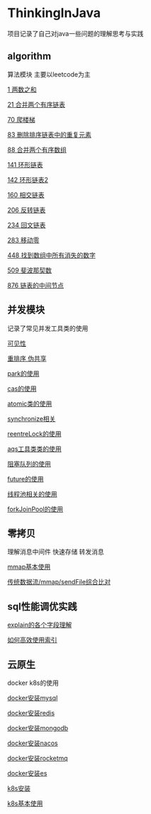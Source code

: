 # ThinkingInJava
项目记录了自己对java一些问题的理解思考与实践

## algorithm
算法模块 主要以leetcode为主

[1 两数之和](./algorithm/src/main/java/com/leetcode/TwoSum.java)

[21 合并两个有序链表](./algorithm/src/main/java/com/leetcode/MergeTwoLists.java)

[70 爬楼梯](./algorithm/src/main/java/com/leetcode/ClimbStairs.java)

[83 删除排序链表中的重复元素](./algorithm/src/main/java/com/leetcode/DeleteDuplicates.java)

[88 合并两个有序数组](./algorithm/src/main/java/com/leetcode/Merge.java)

[141 环形链表](./algorithm/src/main/java/com/leetcode/HasCycle.java)

[142 环形链表2](./algorithm/src/main/java/com/leetcode/DetectCycle.java)

[160 相交链表](./algorithm/src/main/java/com/leetcode/GetIntersectionNode.java)

[206 反转链表](./algorithm/src/main/java/com/leetcode/ReverseList.java)

[234 回文链表](./algorithm/src/main/java/com/leetcode/IsPalindrome.java)

[283 移动零](./algorithm/src/main/java/com/leetcode/MoveZeros.java)

[448 找到数组中所有消失的数字](./algorithm/src/main/java/com/leetcode/FindDisappearedNumbers.java)

[509 斐波那契数](./algorithm/src/main/java/com/leetcode/Fib.java)

[876 链表的中间节点](./algorithm/src/main/java/com/leetcode/MiddleNode.java)

## 并发模块
记录了常见并发工具类的使用

[可见性](./concurrency/src/main/java/com/visibility)

[重排序 伪共享](./concurrency/src/main/java/com/reorder)

[park的使用](./concurrency/src/main/java/com/park)

[cas的使用](./concurrency/src/main/java/com/cas)

[atomic类的使用](./concurrency/src/main/java/com/atom)

[synchronize相关](./concurrency/src/main/java/com/synchronize)

[reentreLock的使用](./concurrency/src/main/java/com/reentreLock)

[aqs工具类类的使用](./concurrency/src/main/java/com/aqsSample)

[阻塞队列的使用](./concurrency/src/main/java/com/blockingQueue)

[future的使用](./concurrency/src/main/java/com/future)

[线程池相关的使用](./concurrency/src/main/java/com/threadPool)

[forkJoinPool的使用](./concurrency/src/main/java/com/forkJoinPool)

## 零拷贝
理解消息中间件 快速存储 转发消息

[mmap基本使用](./zero-copy/src/main/java/com/MappedByteBufferDemo.java)

[传统数据流/mmap/sendFile综合比对](./zero-copy/src/main/java/com/FileTransferDemo.java)

## sql性能调优实践
[explain的各个字段理解](./sql/explain.sql)

[如何高效使用索引](./sql/howToUseIndex.sql)

## 云原生
docker k8s的使用

[docker安装mysql](./docker/mysql-docker-compose.yml)

[docker安装redis](./docker/redis-docker-compose.yml)

[docker安装mongodb](./docker/mongodb-docker-compose.yml)

[docker安装nacos](./docker/nacos-docker-compose.yml)

[docker安装rocketmq](./docker/rocketmq-docker-compose.yml)

[docker安装es](./docker/es-docker-compose.yml)

[k8s安装](./k8s/k8s安装.md)

[k8s基本使用](./k8s/k8s常用命令.md)
















